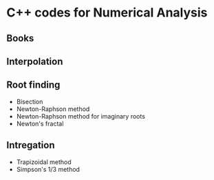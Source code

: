 # C++ codes for Numerical Analysis

## Books

## Interpolation

## Root finding
- Bisection
- Newton-Raphson method
- Newton-Raphson method for imaginary roots
- Newton's fractal

## Intregation
- Trapizoidal method
- Simpson's 1/3 method